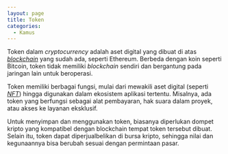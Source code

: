 ```yaml
---
layout: page
title: Token
categories:
  - Kamus
---
```


Token dalam *cryptocurrency* adalah aset digital yang dibuat di atas [*blockchain*](rojocrypto.com/blockchain/) yang sudah ada, seperti Ethereum. Berbeda dengan koin seperti Bitcoin, token tidak memiliki *blockchain* sendiri dan bergantung pada jaringan lain untuk beroperasi.

Token memiliki berbagai fungsi, mulai dari mewakili aset digital (seperti [*NFT*](https://rojocrypto.com/nft/)) hingga digunakan dalam ekosistem aplikasi tertentu. Misalnya, ada token yang berfungsi sebagai alat pembayaran, hak suara dalam proyek, atau akses ke layanan eksklusif.

Untuk menyimpan dan menggunakan token, biasanya diperlukan dompet kripto yang kompatibel dengan blockchain tempat token tersebut dibuat. Selain itu, token dapat diperjualbelikan di bursa kripto, sehingga nilai dan kegunaannya bisa berubah sesuai dengan permintaan pasar.